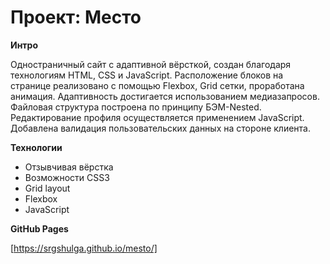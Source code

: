 # Проект: Место

**Интро**

Одностраничный сайт с адаптивной вёрсткой, создан благодаря технологиям HTML, CSS и JavaScript.  Расположение блоков на странице реализовано с помощью Flexbox, Grid сетки, проработана анимация.
Адаптивность достигается использованием медиазапросов.
Файловая структура построена по принципу БЭМ-Nested.
Редактирование профиля осуществляется применением JavaScript.
Добавлена валидация пользовательских данных на стороне клиента.

**Технологии**

  * Отзывчивая вёрстка
  * Возможности СSS3
  * Grid layout
  * Flexbox
  * JavaScript

**GitHub Pages**

[https://srgshulga.github.io/mesto/]
